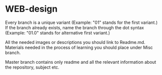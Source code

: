 # WEB-design

Every branch is a unique variant (Example: "01" stands for the first variant.)
If the branch already exists, name the branch through the dot syntax (Example: "01.0" stands for alternative first variant.)

All the needed images or descriptions you should link to Readme.md. 
Materials needed in the process of learning you should place under Misc branch.

Master branch contains only readme and all the relevant information about the repository, subject etc.
